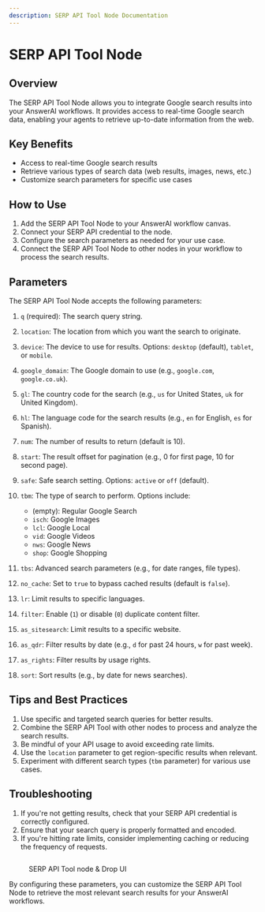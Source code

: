 ```yaml
---
description: SERP API Tool Node Documentation
---
```


# SERP API Tool Node

## Overview

The SERP API Tool Node allows you to integrate Google search results into your AnswerAI workflows. It provides access to real-time Google search data, enabling your agents to retrieve up-to-date information from the web.

## Key Benefits

-   Access to real-time Google search results
-   Retrieve various types of search data (web results, images, news, etc.)
-   Customize search parameters for specific use cases

## How to Use

1. Add the SERP API Tool Node to your AnswerAI workflow canvas.
2. Connect your SERP API credential to the node.
3. Configure the search parameters as needed for your use case.
4. Connect the SERP API Tool Node to other nodes in your workflow to process the search results.

## Parameters

The SERP API Tool Node accepts the following parameters:

1. `q` (required): The search query string.

2. `location`: The location from which you want the search to originate.

3. `device`: The device to use for results. Options: `desktop` (default), `tablet`, or `mobile`.

4. `google_domain`: The Google domain to use (e.g., `google.com`, `google.co.uk`).

5. `gl`: The country code for the search (e.g., `us` for United States, `uk` for United Kingdom).

6. `hl`: The language code for the search results (e.g., `en` for English, `es` for Spanish).

7. `num`: The number of results to return (default is 10).

8. `start`: The result offset for pagination (e.g., 0 for first page, 10 for second page).

9. `safe`: Safe search setting. Options: `active` or `off` (default).

10. `tbm`: The type of search to perform. Options include:

    - (empty): Regular Google Search
    - `isch`: Google Images
    - `lcl`: Google Local
    - `vid`: Google Videos
    - `nws`: Google News
    - `shop`: Google Shopping

11. `tbs`: Advanced search parameters (e.g., for date ranges, file types).

12. `no_cache`: Set to `true` to bypass cached results (default is `false`).

13. `lr`: Limit results to specific languages.

14. `filter`: Enable (`1`) or disable (`0`) duplicate content filter.

15. `as_sitesearch`: Limit results to a specific website.

16. `as_qdr`: Filter results by date (e.g., `d` for past 24 hours, `w` for past week).

17. `as_rights`: Filter results by usage rights.

18. `sort`: Sort results (e.g., by date for news searches).

## Tips and Best Practices

1. Use specific and targeted search queries for better results.
2. Combine the SERP API Tool with other nodes to process and analyze the search results.
3. Be mindful of your API usage to avoid exceeding rate limits.
4. Use the `location` parameter to get region-specific results when relevant.
5. Experiment with different search types (`tbm` parameter) for various use cases.

## Troubleshooting

1. If you're not getting results, check that your SERP API credential is correctly configured.
2. Ensure that your search query is properly formatted and encoded.
3. If you're hitting rate limits, consider implementing caching or reducing the frequency of requests.

<!-- TODO: Add a screenshot of the SERP API Tool Node configuration in the AnswerAI canvas -->
<figure><img src="/.gitbook/assets/screenshots/serperapi.png" alt="" /><figcaption><p> SERP API Tool  node    &#x26; Drop UI</p></figcaption></figure>

By configuring these parameters, you can customize the SERP API Tool Node to retrieve the most relevant search results for your AnswerAI workflows.
